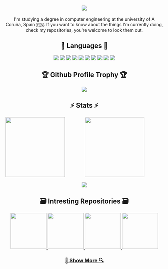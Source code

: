 <div align="center">

<h1>
    <img src="https://readme-typing-svg.herokuapp.com/?lines=Hello,+There!+👋;This+is+Brais+:);Nice+to+meet+you!&size=30&color=F762EA&center=true&vCenter=true">
</h1>

I'm studying a degree in computer engineering at the university of A Coruña, Spain 🇪🇸. If you want to know about the things I'm currently doing, check my repositories, you're welcome to look them out.

## 💬 Languages 💬

![](<https://img.shields.io/badge/-C-000?&logo=C>)
![](<https://img.shields.io/badge/-OCaml-000?&logo=OCaml>)
![](<https://img.shields.io/badge/-Python-000?&logo=Python>)
![](<https://img.shields.io/badge/-Flutter-02569B?logo=Flutter&logoColor=white&style=flat&color=black>)
![](<https://img.shields.io/badge/-Dart-0175C2?&logo=Dart&logoColor=white&color=black>)
![](<https://img.shields.io/badge/-MatLab-02569B?logo=Octave&logoColor=white&style=flat&color=black>)
![](<https://img.shields.io/badge/-Java-000?&logo=CoffeeScript&logoColor=007396>)
![](<https://img.shields.io/badge/-SQL-000?&logo=MySQL>)
![](<https://img.shields.io/badge/-GitHub-181717?style=flat&logo=github&color=black>)
![](<[https://img.shields.io/badge/-GitHub-181717?style=flat&logo=github&color=black](https://img.shields.io/badge/-Git-black?style=flat&logo=git&color=black)>)

## 🏆 Github Profile Trophy 🏆

![](<https://github-profile-trophy.vercel.app/?username=braisf03&theme=dracula&row=1&column=7&border=61dafb>)

## ⚡ Stats ⚡
 
<img height="190px" align="left" src="https://streak-stats.demolab.com/?user=braisf03&theme=dracula&border=61dafb" />
<img height="190px" align="center" src="https://github-readme-stats.vercel.app/api/top-langs/?username=braisf03&theme=dracula&langs_count=8&layout=compact&border_color=61dafb&hide=CMake,MakeFile,Shell&exclude_repo=PRO1" />
<br>
<br>
<img heigth="150px"  src="https://github-readme-stats.vercel.app/api?username=braisf03&show_icons=true&theme=dracula&border_color=61dafb" />

## 🗃️ Intresting Repositories 🗃️

<a href="https://github.com/braisf03/PP" title="Paradigmas de Programación">
  <img height="115" src="https://github-readme-stats.vercel.app/api/pin/?username=braisf03&repo=PP&theme=dracula&border_color=61dafb&border_radius=10">
</a>
<a href="https://github.com/braisf03/DS" title="Diseño Software">
  <img height="115" src="https://github-readme-stats.vercel.app/api/pin/?username=braisf03&repo=DS&theme=dracula&border_color=61dafb&border_radius=10">
</a>
<a href="https://github.com/braisf03/CP" title="Concurrencia y Paralelismo">
  <img height="115" src="https://github-readme-stats.vercel.app/api/pin/?username=braisf03&repo=CP&theme=dracula&border_color=61dafb&border_radius=10">
</a>
<a href="https://github.com/braisf03/IPM" title="Interfaces Persona Máquina">
  <img height="115" src="https://github-readme-stats.vercel.app/api/pin/?username=braisf03&repo=IPM&theme=dracula&border_color=61dafb&border_radius=10">
</a>

### <a href="https://github.com/braisf03?tab=repositories" title="Show Repositories">🔎 Show More 🔍</a>

</div>

<!--
### 📊 Profile's stats

<img height="200px" src="https://github-readme-stats.vercel.app/api?username=braisf03&show_icons=true&include_all_commits=true&count_private=true&line_height=21&theme=dracula" /> 
<img height=200 align="center" src="https://github-readme-stats.vercel.app/api/top-langs/?username=braisf03&theme=dracula&icon_color=61dafb&bg_color=20232a&langs_count=10&layout=compact&border_color=61dafb&size_weight=0.5&count_weight=0.5" /> <img height="200px" src="https://streak-stats.demolab.com/?user=braisf03&theme=dracula&border=61dafb"/>

**braisf03/braisf03** is a ✨ _special_ ✨ repository because its `README.md` (this file) appears on your GitHub profile.
![braisf03's github stats](https://github-readme-stats.vercel.app/api?username=braisf03&show_icons=true&theme=dracula&hide=stars,issues)
Here are some ideas to get you started:

<p align="left+20">
  <img height="200px" src="https://streak-stats.demolab.com?user=braisf03&theme=dracula&date_format=j%20M%5B%20Y%5D&mode=weekly"/>
</p>

- 🔭 I’m currently working on ...
- 🌱 I’m currently learning ...
- 👯 I’m looking to collaborate on ...
- 🤔 I’m looking for help with ...
- 💬 Ask me about ...
- 📫 How to reach me: ...
- 😄 Pronouns: ...
- ⚡ Fun fact: ...
-->
